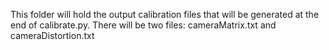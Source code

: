 This folder will hold the output calibration files that will be generated at the end of calibrate.py. There will be two files: cameraMatrix.txt and cameraDistortion.txt
